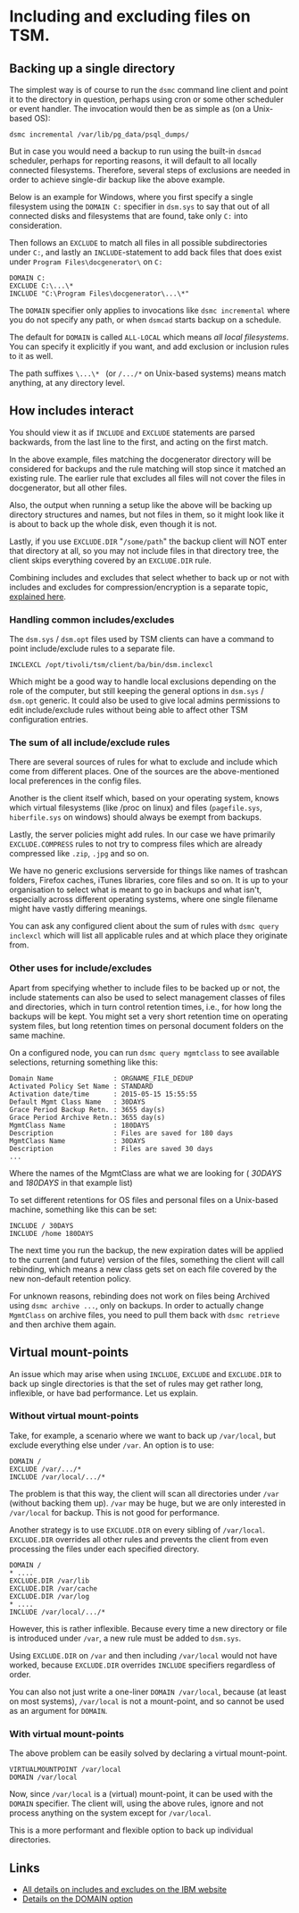 Including and excluding files on TSM.
=====================================


## Backing up a single directory

The simplest way is of course to run the `dsmc` command line client
and point it to the directory in question, perhaps using cron
or some other scheduler or event handler. The invocation would
then be as simple as (on a Unix-based OS):

``` shell
dsmc incremental /var/lib/pg_data/psql_dumps/
```

But in case you would need a backup to run using the built-in
`dsmcad` scheduler, perhaps for reporting reasons, it will default to
all locally connected filesystems. Therefore, several steps of exclusions
are needed in order to achieve single-dir backup like the above
example.

Below is an example for Windows, where you first specify a single filesystem 
using the `DOMAIN C:` specifier in `dsm.sys` to say that out of all connected 
disks and filesystems that are found, take only `C:` into consideration. 

Then follows an `EXCLUDE` to match all files in all possible
subdirectories under `C:`, and lastly an `INCLUDE`-statement to add back
files that does exist under `Program Files\docgenerator\` on `C:`

``` shell
DOMAIN C:
EXCLUDE C:\...\*
INCLUDE "C:\Program Files\docgenerator\...\*"
```

The `DOMAIN` specifier only applies to invocations like `dsmc incremental` where 
you do not specify any path, or when `dsmcad` starts backup on a schedule.

The default for `DOMAIN` is called `ALL-LOCAL` which means _all local 
filesystems_. You can specify it explicitly if you want, and add exclusion 
or inclusion rules to it as well.

The path suffixes `\...\* ` (or `/.../*` on Unix-based systems) means match 
anything, 
at any directory level.

## How includes interact

You should view it as if `INCLUDE` and `EXCLUDE` statements are parsed
backwards, from the last line to the first, and acting on the first match.

In the above example, files matching the docgenerator directory
will be considered for backups and the rule matching will stop
since it matched an existing rule. The earlier rule that excludes
all files will not cover the files in docgenerator, but all other files.

Also, the output when running a setup like the above will be backing
up directory structures and names, but not files in them, so it might
look like it is about to back up the whole disk, even though it is not.

Lastly, if you use `EXCLUDE.DIR` "`/some/path`" the backup client will NOT
enter that directory at all, so you may not include files in that
directory tree, the client skips everything covered by an `EXCLUDE.DIR`
rule.

Combining includes and excludes that select whether to back up or not
with includes and excludes for compression/encryption is a separate
topic, [explained here](https://www.ibm.com/docs/en/storage-protect/8.1.24?topic=options-compression-encryption-backup-processing).

### Handling common includes/excludes

The `dsm.sys` / `dsm.opt` files used by TSM clients can have a command
to point include/exclude rules to a separate file.

``` shell
INCLEXCL /opt/tivoli/tsm/client/ba/bin/dsm.inclexcl
```

Which might be a good way to handle local exclusions depending on the
role of the computer, but still keeping the general options in `dsm.sys`
/ `dsm.opt` generic. It could also be used to give local admins
permissions to edit include/exclude rules without being able to affect
other TSM configuration entries.

### The sum of all include/exclude rules

There are several sources of rules for what to exclude and include
which come from different places. One of the sources are the
above-mentioned local preferences in the config files.

Another is the client itself which, based on your operating system,
knows which virtual filesystems (like /proc on linux) and files
(`pagefile.sys`, `hiberfile.sys` on windows) should always be exempt from
backups.

Lastly, the server policies might add rules. In our case we
have primarily `EXCLUDE.COMPRESS` rules to not try to compress files which
are already compressed like `.zip`, `.jpg` and so on.

We have no generic exclusions serverside for things like names of
trashcan folders, Firefox caches, iTunes libraries, core files and so
on. It is up to your organisation to select what is meant to go in
backups and what isn't, especially across different operating systems,
where one single filename might have vastly differing meanings.

You can ask any configured client about the sum of rules with
`dsmc query inclexcl` which will list all applicable rules and at
which place they originate from.

### Other uses for include/excludes

Apart from specifying whether to include files to be backed up or not, 
the include statements can also be used to select management classes of files and
directories, which in turn control retention times, i.e., for how long
the backups will be kept. You might set a very short 
retention time on operating system files, but long retention times on personal document folders on the same machine.

On a configured node, you can run `dsmc query mgmtclass` to see available
selections, returning something like this:

``` shell
Domain Name               : ORGNAME_FILE_DEDUP
Activated Policy Set Name : STANDARD
Activation date/time      : 2015-05-15 15:55:55
Default Mgmt Class Name   : 30DAYS
Grace Period Backup Retn. : 3655 day(s)
Grace Period Archive Retn.: 3655 day(s)
MgmtClass Name            : 180DAYS
Description               : Files are saved for 180 days
MgmtClass Name            : 30DAYS
Description               : Files are saved 30 days
...
```

Where the names of the MgmtClass are what we are looking for
( *30DAYS* and *180DAYS* in that example list)

To set different retentions for OS files and personal files on a Unix-based
machine, something like this can be set:

``` shell
INCLUDE / 30DAYS
INCLUDE /home 180DAYS
```

The next time you run the backup, the new expiration dates will be
applied to the current (and future) version of the files, something
the client will call rebinding, which means a new class gets set on
each file covered by the new non-default retention policy.

For unknown reasons, rebinding does not work on files being Archived
using `dsmc archive ...`, only on backups. In order to actually change
`MgmtClass` on archive files, you need to pull them back with `dsmc
retrieve` and then archive them again.

## Virtual mount-points
 
An issue which may arise when using `INCLUDE`, `EXCLUDE` and 
`EXCLUDE.DIR` to back up single directories is that the set of rules may get 
rather long, inflexible, or have bad performance. Let us explain.

### Without virtual mount-points
Take, for example, a scenario where we want to back up `/var/local`, but 
exclude everything else under `/var`. An option is to use:

``` shell
DOMAIN /
EXCLUDE /var/.../*
INCLUDE /var/local/.../*
```

The problem is that this way, the client will scan all directories under 
`/var` (without backing them up). `/var` may be huge, but we 
are only interested in `/var/local` for backup. This is not good for 
performance.

Another strategy is to use `EXCLUDE.DIR` on every sibling of `/var/local`. 
`EXCLUDE.DIR` overrides all other rules and prevents the client from even
processing the files under each specified directory.

``` shell
DOMAIN /
* ....
EXCLUDE.DIR /var/lib
EXCLUDE.DIR /var/cache
EXCLUDE.DIR /var/log
* ....
INCLUDE /var/local/.../*
```

However, this is rather inflexible. Because every time a new directory or 
file is introduced under `/var`, a new rule must be added to `dsm.sys`.

Using `EXCLUDE.DIR` on `/var` and then including `/var/local` would not have 
worked, because `EXCLUDE.DIR` overrides `INCLUDE` specifiers regardless of 
 order.

You can also not just write a one-liner `DOMAIN /var/local`, because (at least 
on most systems), `/var/local` is not a mount-point, and so cannot be used 
as an argument for `DOMAIN`.

### With virtual mount-points

The above problem can be easily solved by declaring a virtual mount-point.

```shell
VIRTUALMOUNTPOINT /var/local
DOMAIN /var/local
```

Now, since `/var/local` is a (virtual) mount-point, it can be used with 
the `DOMAIN` specifier. The client will, using the above rules, ignore 
and not process anything on the system except for `/var/local`.

This is a more performant and flexible option to back up individual directories.

## Links

* [All details on includes and excludes on the IBM website](https://www.ibm.com/docs/en/storage-protect/8.1.24?topic=reference-include-options)
* [Details on the DOMAIN option](https://www.ibm.com/docs/en/storage-protect/8.1.24?topic=reference-domain)
